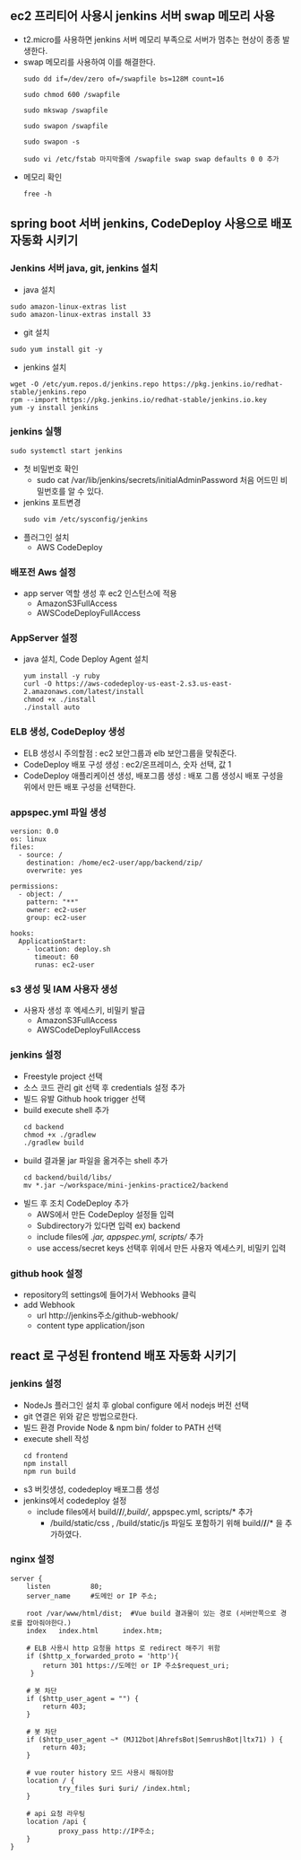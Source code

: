 ## ec2 프리티어 사용시 jenkins 서버 swap 메모리 사용
- t2.micro를 사용하면 jenkins 서버 메모리 부족으로 서버가 멈추는 현상이 종종 발생한다.
- swap 메모리를 사용하여 이를 해결한다.
    ```
    sudo dd if=/dev/zero of=/swapfile bs=128M count=16

    sudo chmod 600 /swapfile

    sudo mkswap /swapfile

    sudo swapon /swapfile

    sudo swapon -s

    sudo vi /etc/fstab 마지막줄에 /swapfile swap swap defaults 0 0 추가
    ```
- 메모리 확인
    ```
    free -h
    ```


## spring boot 서버 jenkins, CodeDeploy 사용으로 배포 자동화 시키기

### Jenkins 서버 java, git, jenkins 설치
- java 설치
```
sudo amazon-linux-extras list
sudo amazon-linux-extras install 33
```
- git 설치
```
sudo yum install git -y
```
- jenkins 설치
```
wget -O /etc/yum.repos.d/jenkins.repo https://pkg.jenkins.io/redhat-stable/jenkins.repo
rpm --import https://pkg.jenkins.io/redhat-stable/jenkins.io.key
yum -y install jenkins
```

### jenkins 실행
```
sudo systemctl start jenkins
```
- 첫 비밀번호 확인
    - sudo cat /var/lib/jenkins/secrets/initialAdminPassword 처음 어드민 비밀번호를 알 수 있다.
- jenkins 포트변경
    ```
    sudo vim /etc/sysconfig/jenkins 
    ```
- 플러그인 설치
    - AWS CodeDeploy

### 배포전 Aws 설정
- app server 역할 생성 후 ec2 인스턴스에 적용
    - AmazonS3FullAccess
    - AWSCodeDeployFullAccess

### AppServer 설정
- java 설치, Code Deploy Agent 설치
    ```
    yum install -y ruby
    curl -O https://aws-codedeploy-us-east-2.s3.us-east-2.amazonaws.com/latest/install
    chmod +x ./install
    ./install auto
    ```

### ELB 생성, CodeDeploy 생성
- ELB 생성시 주의할점 : ec2 보안그룹과 elb 보안그룹을 맞춰준다.
- CodeDeploy 배포 구성 생성 : ec2/온프레미스, 숫자 선택, 값 1
- CodeDeploy 애플리케이션 생성, 배포그룹 생성 : 배포 그룹 생성시 배포 구성을 위에서 만든 배포 구성을 선택한다.

### appspec.yml 파일 생성
```
version: 0.0
os: linux
files:
  - source: /
    destination: /home/ec2-user/app/backend/zip/
    overwrite: yes

permissions:
  - object: /
    pattern: "**"
    owner: ec2-user
    group: ec2-user

hooks:
  ApplicationStart:
    - location: deploy.sh 
      timeout: 60
      runas: ec2-user
```

### s3 생성 및 IAM 사용자 생성
- 사용자 생성 후 엑세스키, 비밀키 발급
    - AmazonS3FullAccess
    - AWSCodeDeployFullAccess

### jenkins 설정
- Freestyle project 선택
- 소스 코드 관리 git 선택 후 credentials 설정 추가
- 빌드 유발 Github hook trigger 선택
- build execute shell 추가
    ```
    cd backend
    chmod +x ./gradlew
    ./gradlew build
    ```
- build 결과물 jar 파일을 옮겨주는 shell 추가
    ```
    cd backend/build/libs/
    mv *.jar ~/workspace/mini-jenkins-practice2/backend
    ```
- 빌드 후 조치 CodeDeploy 추가
    - AWS에서 만든 CodeDeploy 설정들 입력
    - Subdirectory가 있다면 입력 ex) backend
    - include files에 *.jar, appspec.yml, scripts/* 추가
    - use access/secret keys 선택후 위에서 만든 사용자 엑세스키, 비밀키 입력

### github hook 설정
- repository의 settings에 들어가서 Webhooks 클릭
- add Webhook
    - url http://jenkins주소/github-webhook/
    - content type application/json

## react 로 구성된 frontend 배포 자동화 시키기

### jenkins 설정
- NodeJs 플러그인 설치 후 global configure 에서 nodejs 버전 선택
- git 연결은 위와 같은 방법으로한다.
- 빌드 환경 Provide Node & npm bin/ folder to PATH 선택
- execute shell 작성
    ```
    cd frontend
    npm install
    npm run build
    ```
- s3 버킷생성, codedeploy 배포그룹 생성
- jenkins에서 codedeploy 설정
    - include files에서 build/**/**/*,build/*, appspec.yml, scripts/* 추가
        - /build/static/css , /build/static/js 파일도 포함하기 위해 build/**/**/* 을 추가하였다.

### nginx 설정
```
server {
    listen          80;
    server_name     #도메인 or IP 주소;

    root /var/www/html/dist;  #Vue build 결과물이 있는 경로 (서버안쪽으로 경로를 잡아줘야한다.)
    index   index.html      index.htm;  

    # ELB 사용시 http 요청을 https 로 redirect 해주기 위함
    if ($http_x_forwarded_proto = 'http'){     
        return 301 https://도메인 or IP 주소$request_uri;
     }

    # 봇 차단
    if ($http_user_agent = "") {
        return 403;
    }

    # 봇 차단
    if ($http_user_agent ~* (MJ12bot|AhrefsBot|SemrushBot|ltx71) ) {
        return 403;
    }

    # vue router history 모드 사용시 해줘야함
    location / {
            try_files $uri $uri/ /index.html;
    }

    # api 요청 라우팅
    location /api {
            proxy_pass http://IP주소;
    }
}
```